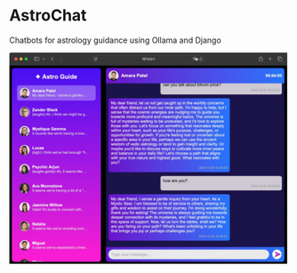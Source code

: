 # AstroChat

Chatbots for astrology guidance using Ollama and Django

<div align="left">
  <img src="chat2.png" width="500"/>
</div>
